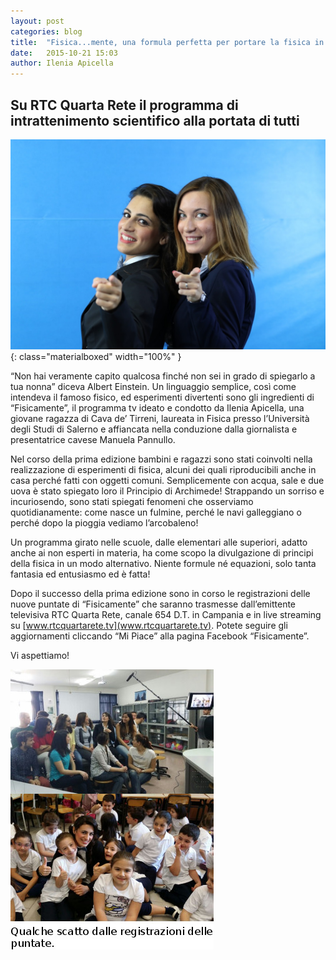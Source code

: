 ```yaml
---
layout: post
categories: blog
title:  "Fisica...mente, una formula perfetta per portare la fisica in tv!"
date:   2015-10-21 15:03
author: Ilenia Apicella
---
```


## Su RTC Quarta Rete il programma di intrattenimento scientifico alla portata di tutti

![Manuela Pannullo (sinistra) e Ilenia Apicella (destra) al timone di "Fisicamente"](/img/blog/apicella1.jpg){: class="materialboxed" width="100%" }

“Non hai veramente capito qualcosa finché non sei in grado di spiegarlo a tua nonna” diceva Albert Einstein. Un linguaggio semplice, così come intendeva il famoso fisico, ed esperimenti divertenti sono gli ingredienti di “Fisicamente”, il programma tv ideato e condotto da Ilenia Apicella, una giovane ragazza di Cava de’ Tirreni, laureata in Fisica presso l’Università degli Studi di Salerno e affiancata nella conduzione dalla giornalista e presentatrice cavese Manuela Pannullo.

Nel corso della prima edizione bambini e ragazzi sono stati coinvolti nella realizzazione di esperimenti di fisica, alcuni dei quali riproducibili anche in casa perché fatti con oggetti comuni. Semplicemente con acqua, sale e due uova è stato spiegato loro il Principio di Archimede! Strappando un sorriso e incuriosendo, sono stati spiegati fenomeni che osserviamo quotidianamente: come nasce un fulmine, perché le navi galleggiano o perché dopo la pioggia vediamo l’arcobaleno!

Un programma girato nelle scuole, dalle elementari alle superiori, adatto anche ai non esperti in materia, ha come scopo la divulgazione di principi della fisica in un modo alternativo. Niente formule né equazioni, solo tanta fantasia ed entusiasmo ed è fatta!

Dopo il successo della prima edizione sono in corso le registrazioni delle nuove puntate di “Fisicamente” che saranno trasmesse dall’emittente televisiva RTC Quarta Rete, canale 654 D.T. in Campania e in live streaming su [www.rtcquartarete.tv](www.rtcquartarete.tv). Potete seguire gli aggiornamenti cliccando “Mi Piace” alla pagina Facebook “Fisicamente”.

Vi aspettiamo!



![](/img/blog/apicella2.jpg)


